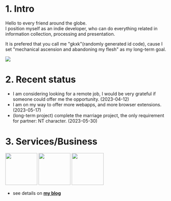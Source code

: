 

# 1. Intro
Hello to every friend around the globe.   
I position myself as an indie developer, who can do everything related in information collection, processing and presentation.

It is prefered that you call me "gkxk"(randomly generated id code), cause I set "mechanical ascension and abandoning my flesh" as my long-term goal.

<!-- [![](https://readme-stats.clckblog.space/api?username=gkxk&count_private=true&theme=city_lights&bg_color=333333&title_color=00a4db&text_color=cccccc&border_color=cccccc)](https://github.com/gkxk) -->

<!-- set max-width: 200px -->
<img  src="https://readme-stats.clckblog.space/api?username=gkxk&count_private=true&theme=city_lights&bg_color=333333&title_color=00a4db&text_color=cccccc&border_color=cccccc" style="max-width: 300px;">

# 2. Recent status
- I am considering looking for a remote job, I would be very grateful if someone could offer me the opportunity. (2023-04-12)
- I am on my way to offer more webapps, and more browser extensions. (2023-05-17)
- (long-term project) complete the marriage project, the only requirement for partner: NT character. (2023-05-30)

<!-- - The "xxx_data series" requires much efforts, and I'm working on writing the relevant code to implement them.(2023-04-12) -->
<!-- - I am planning to build up my [3d version blog](https://github.com/gkxk/3d), to complement the [2d version](https://gkxk.github.io).(2023-04-12) -->


<!-- # 3. Public products -->
<!-- | target   | api | extension | app                                                                        | -->
<!-- | -------- | --- | --------- | -------------------------------------------------------------------------- | -->
<!-- | bilibili |     |           | [profile generator](https://gkxk.github.io/app/bilibili/profile_generator) | -->


<!-- | by site  | <ul><li>[bilibili](https://github.com/gkxk/bilibili) <br><img class="repo_count" src="https://img.shields.io/github/stars/gkxk/bilibili?style=flat-square&labelColor=343b41"/></li><li>[v2ex](https://github.com/gkxk/v2ex) <br><img class="repo_count" src="https://img.shields.io/github/stars/gkxk/v2ex?style=flat-square&labelColor=343b41"/></li></ul> | -->


# 3. Services/Business
<img src="https://d2ekywz288hemq.cloudfront.net/im/hexo3d.png" height="100px"></img> <img src="https://d2ekywz288hemq.cloudfront.net/im/cloud.png" height="100px"></img> <img src="https://d2ekywz288hemq.cloudfront.net/im/bilibili_profile/bilibili_profile_海州拌饭.png" height="100px"></img>

- see details on [**my blog**](https://gkxk.github.io/2023/03/03/public/products)

<!-- - see details on [**chrome webstore**](https://chrome.google.com/webstore/category/extensions) and [**google play store**](https://play.google.com/store/apps) -->
<!-- check [my blog](https://gkxk.github.io/2023/04/19/public/analysis%20gallery) for full gallery -->


<!-- [![](https://www.codewars.com/users/sxlgkxk/badges/large)](https://www.codewars.com/users/sxlgkxk) -->

<!-- # Contact
- [telegram](https://t.me/sxlgkxk) is recommended
- [email](mailto:sxlgkxk@gmail.com) is ok too -->


